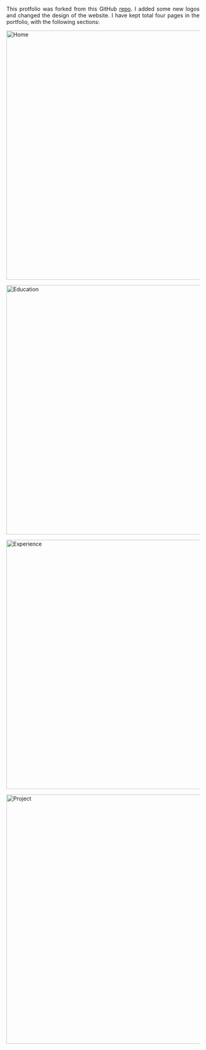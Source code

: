 <html>
<body>
  
<p align="justify">  </p>
  <p align="justify">
   This protfolio was forked from this GitHub <a href="https://github.com/ashutosh1919/masterPortfolio">repo</a>. I added some new logos and changed the design of the website. I have kept total four pages in the portfolio, with the following sections:
 

   <a href="https://drive.google.com/uc?export=view&id=1LOzTIgiBFDLuQMatSLRj2X9xny15usOn"><img src="https://drive.google.com/uc?export=view&id=1LOzTIgiBFDLuQMatSLRj2X9xny15usOn" style="width: 650px; max-width: 100%; height: auto" title="Home" />
  
  <a href="https://drive.google.com/uc?export=view&id=19j6PVnwiHhM-8HRxrhUrxDKTIRcieS7k"><img src="https://drive.google.com/uc?export=view&id=19j6PVnwiHhM-8HRxrhUrxDKTIRcieS7k" style="width: 650px; max-width: 100%; height: auto" title="Education" />

  <a href="https://drive.google.com/uc?export=view&id=1rv4uBoMwjLl8OwgC51VamY90wg1c1042"><img src="https://drive.google.com/uc?export=view&id=1rv4uBoMwjLl8OwgC51VamY90wg1c1042" style="width: 650px; max-width: 100%; height: auto" title="Experience" />

  <a href="https://drive.google.com/uc?export=view&id=1Pl440HkQTW71S0Ap54hSCPFL7J5wQ4J5"><img src="https://drive.google.com/uc?export=view&id=1Pl440HkQTW71S0Ap54hSCPFL7J5wQ4J5" style="width: 650px; max-width: 100%; height: auto" title="Project" />
  
  </p>
</body>
</html>

